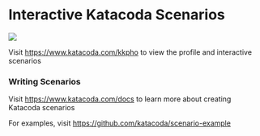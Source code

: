 # Interactive Katacoda Scenarios

[![](http://shields.katacoda.com/katacoda/kkpho/count.svg)](https://www.katacoda.com/kkpho "Get your profile on Katacoda.com")

Visit https://www.katacoda.com/kkpho to view the profile and interactive scenarios

### Writing Scenarios
Visit https://www.katacoda.com/docs to learn more about creating Katacoda scenarios

For examples, visit https://github.com/katacoda/scenario-example
